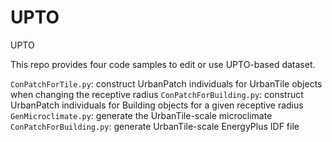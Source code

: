 # UPTO
UPTO 

This repo provides  four code samples to edit or use UPTO-based dataset.

`ConPatchForTile.py`: construct UrbanPatch individuals for UrbanTile objects when changing the receptive radius
`ConPatchForBuilding.py`: construct UrbanPatch individuals for Building objects for a given receptive radius
`GenMicroclimate.py`: generate the UrbanTile-scale microclimate
`ConPatchForBuilding.py`: generate UrbanTile-scale EnergyPlus IDF file



